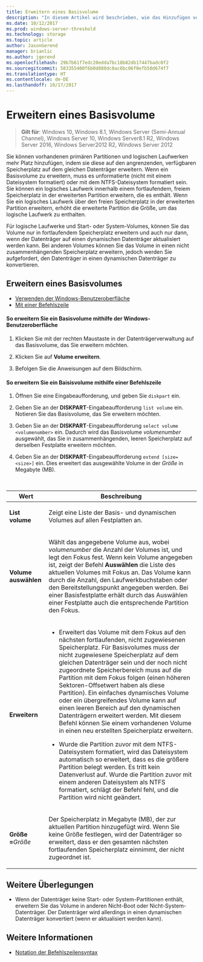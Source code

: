 ```yaml
---
title: Erweitern eines Basisvolume
description: "In diesem Artikel wird beschrieben, wie das Hinzufügen von Speicherplatz auf primären und logischen Laufwerken ein Basisvolume erweitert"
ms.date: 10/12/2017
ms.prod: windows-server-threshold
ms.technology: storage
ms.topic: article
author: JasonGerend
manager: brianlic
ms.author: jgerend
ms.openlocfilehash: 29b7b61f7edc20edda7bc18b82db17447badc0f2
ms.sourcegitcommit: 583355400f6b0d880dc0ac6bc06f0efb50d674f7
ms.translationtype: HT
ms.contentlocale: de-DE
ms.lasthandoff: 10/17/2017
---
```

# <a name="extend-a-basic-volume"></a>Erweitern eines Basisvolume

> **Gilt für**: Windows 10, Windows 8.1, Windows Server (Semi-Annual Channel), Windows Server 10, Windows Server8.1 R2, Windows Server 2016, Windows Server2012 R2, Windows Server 2012

Sie können vorhandenen primären Partitionen und logischen Laufwerken mehr Platz hinzufügen, indem sie diese auf den angrenzenden, verfügbaren Speicherplatz auf dem gleichen Datenträger erweitern. Wenn ein Basisvolume zu erweitern, muss es unformatierte (nicht mit einem Dateisystem formatiert) oder mit dem NTFS-Dateisystem formatiert sein. Sie können ein logisches Laufwerk innerhalb einem fortlaufendem, freiem Speicherplatz in der erweiterten Partition erweitern, die es enthält. Wenn Sie ein logisches Laufwerk über den freien Speicherplatz in der erweiterten Partition erweitern, erhöht die erweiterte Partition die Größe, um das logische Laufwerk zu enthalten.

Für logische Laufwerke und Start- oder System-Volumes, können Sie das Volume nur in fortlaufendem Speicherplatz erweitern und auch nur dann, wenn der Datenträger auf einen dynamischen Datenträger aktualisiert werden kann. Bei anderen Volumes können Sie das Volume in einen nicht zusammenhängenden Speicherplatz erweitern, jedoch werden Sie aufgefordert, den Datenträger in einen dynamischen Datenträger zu konvertieren.

## <a name="extending-a-basic-volume"></a>Erweitern eines Basisvolumes

-   [Verwenden der Windows-Benutzeroberfläche](#BKMK_WINUI)
-   [Mit einer Befehlszeile](#BKMK_CMD)

<a href="" id="BKMK_WINUI"></a>
#### <a name="to-extend-a-basic-volume-using-the-windows-interface"></a>So erweitern Sie ein Basisvolume mithilfe der Windows-Benutzeroberfläche

1.  Klicken Sie mit der rechten Maustaste in der Datenträgerverwaltung auf das Basisvolume, das Sie erweitern möchten.

2.  Klicken Sie auf **Volume erweitern**.

3.  Befolgen Sie die Anweisungen auf dem Bildschirm.

<a href="" id="BKMK_CMD"></a>
#### <a name="to-extend-a-basic-volume-using-a-command-line"></a>So erweitern Sie ein Baisisvolume mithilfe einer Befehlszeile

1.  Öffnen Sie eine Eingabeaufforderung, und geben Sie `diskpart` ein.

2.  Geben Sie an der **DISKPART**-Eingabeaufforderung `list volume` ein. Notieren Sie das Basisvolume, das Sie erweitern möchten.

3.  Geben Sie an der **DISKPART**-Eingabeaufforderung `select volume <volumenumber>` ein. Dadurch wird das Basisvolume *volumenumber* ausgewählt, das Sie in zusammenhängenden, leeren Speicherplatz auf derselben Festplatte erweitern möchten.

4.  Geben Sie an der **DISKPART**-Eingabeaufforderung `extend [size=<size>]` ein. Dies erweitert das ausgewählte Volume in der *Größe* in Megabyte (MB).

<br />

| Wert | Beschreibung |
| --- | --- |
| <p>**List volume**</p> | <p>Zeigt eine Liste der Basis- und dynamischen Volumes auf allen Festplatten an.</p> |
| <p>**Volume auswählen**</p> | <p>Wählt das angegebene Volume aus, wobei <em>volumenumber</em> die Anzahl der Volumes ist, und legt den Fokus fest. Wenn kein Volume angegeben ist, zeigt der Befehl **Auswählen** die Liste des aktuellen Volumes mit Fokus an. Das Volume kann durch die Anzahl, den Laufwerkbuchstaben oder den Bereitstellungspunkt angegeben werden. Bei einer Basisfestplatte erhält durch das Auswählen einer Festplatte auch die entsprechende Partition den Fokus.</p> |
| <p>**Erweitern**</p> | <p><ul><li>Erweitert das Volume mit dem Fokus auf den nächsten fortlaufenden, nicht zugewiesenen Speicherplatz. Für Basisvolumes muss der nicht zugewiesene Speicherplatz auf dem gleichen Datenträger sein und der noch nicht zugeordnete Speicherbereich muss auf die Partition mit dem Fokus folgen (einen höheren Sektoren-Offsetwert haben als diese Partition). Ein einfaches dynamisches Volume oder ein übergreifendes Volume kann auf einen leeren Bereich auf den dynamischen Datenträgern erweitert werden. Mit diesem Befehl können Sie einem vorhandenen Volume in einen neu erstellten Speicherplatz erweitern.</p></li ><p><li>Wurde die Partition zuvor mit dem NTFS-Dateisystem formatiert, wird das Dateisystem automatisch so erweitert, dass es die größere Partition belegt werden. Es tritt kein Datenverlust auf. Wurde die Partition zuvor mit einem anderen Dateisystem als NTFS formatiert, schlägt der Befehl fehl, und die Partition wird nicht geändert.</p></li></ul>|
| <p>**Größe =**<em>Größe</em></p> | <p>Der Speicherplatz in Megabyte (MB), der zur aktuellen Partition hinzugefügt wird. Wenn Sie keine Größe festlegen, wird der Datenträger so erweitert, dass er den gesamten nächsten fortlaufenden Speicherplatz einnimmt, der nicht zugeordnet ist.</p> |

## <a name="additional-considerations"></a>Weitere Überlegungen

-   Wenn der Datenträger keine Start- oder System-Partitionen enthält, erweitern Sie das Volume in anderen Nicht-Boot oder Nicht-System-Datenträger. Der Datenträger wird allerdings in einen dynamischen Datenträger konvertiert (wenn er aktualisiert werden kann).

## <a name="see-also"></a>Weitere Informationen

-   [Notation der Befehlszeilensyntax](https://technet.microsoft.com/library/cc742449(v=ws.11).aspx)


